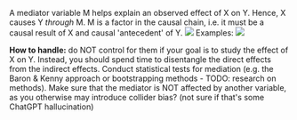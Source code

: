 A mediator variable M helps explain an observed effect of X on Y. Hence, X causes Y _through_ M. M is a factor in the causal chain, i.e. it must be a causal result of X and causal 'antecedent' of Y. 
![](Pasted%20image%2020250223220455.png)
Examples:
![](Pasted%20image%2020250223221359.png)

**How to handle:** do NOT control for them if your goal is to study the effect of X on Y. Instead, you should spend time to disentangle the direct effects from the indirect effects. Conduct statistical tests for mediation (e.g. the Baron & Kenny approach or bootstrapping methods - TODO: research on methods). Make sure that the mediator is NOT affected by another variable, as you otherwise may introduce collider bias? (not sure if that's some ChatGPT hallucination)